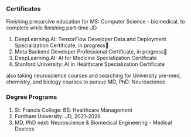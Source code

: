 
<h3> Certificates </h3>
<p> Finishing precursive education for MS: Computer Science - biomedical, to complete while finishing part-time JD </p>


1. DeepLearning.AI: TensorFlow Developer Data and Deployment Specialization Certificate, in progress📍
2. Meta Backend Developer Professional Certificate, in progress📍
3. DeepLearning.AI: AI for Medicine Specialization Certificate
4. Stanford University: AI in Healthcare Specialization Certificate

also taking neuroscience courses and searching for University pre-med, chemistry, and biology courses to pursue MD, PhD: Neuroscience

<h3> Degree Programs </h3>


1. St. Francis College: BS: Healthcare Management
2. Fordham University: JD, 2021-2026
3. MD, PhD next: Neuroscience & Biomedical Engineering - Medical Devices
